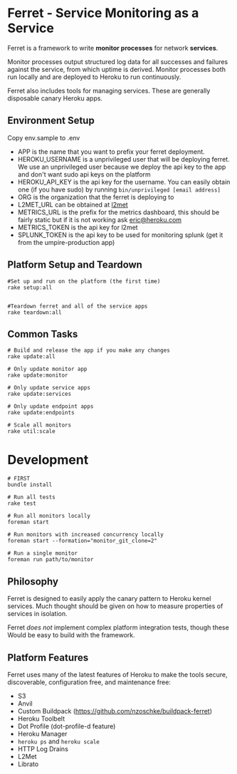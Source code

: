 # Ferret - Service Monitoring as a Service

Ferret is a framework to write **monitor processes** for network **services**.

Monitor processes output structured log data for all successes and failures
against the service, from which uptime is derived. Monitor processes both run
locally and are deployed to Heroku to run continuously.

Ferret also includes tools for managing services. These are generally disposable
canary Heroku apps.

## Environment Setup

Copy env.sample to .env

* APP is the name that you want to prefix your ferret deployment.
* HEROKU_USERNAME is a unprivileged user that will be deploying ferret. We use an unprivileged user because we deploy the api key to the app and don't want sudo api keys on the platform
* HEROKU_API_KEY is the api key for the username. You can easily obtain one (if you have sudo) by running ```bin/unprivileged [email address]``` 
* ORG is the organization that the ferret is deploying to
* L2MET_URL can be obtained at [l2met](https://www.l2met.net)
* METRICS_URL is the prefix for the metrics dashboard, this should be fairly static but if it is not working ask eric@heroku.com
* METRICS_TOKEN is the api key for l2met
* SPLUNK_TOKEN is the api key to be used for monitoring splunk (get it from the umpire-production app)




## Platform Setup and Teardown

```
#Set up and run on the platform (the first time)
rake setup:all


#Teardown ferret and all of the service apps
rake teardown:all
```

## Common Tasks
```
# Build and release the app if you make any changes
rake update:all

# Only update monitor app
rake update:monitor

# Only update service apps
rake update:services

# Only update endpoint apps
rake update:endpoints

# Scale all monitors
rake util:scale

```

# Development 

```
# FIRST
bundle install

# Run all tests
rake test

# Run all monitors locally
foreman start

# Run monitors with increased concurrency locally
foreman start --formation="monitor_git_clone=2"

# Run a single monitor
foreman run path/to/monitor

```

## Philosophy

Ferret is designed to easily apply the canary pattern to Heroku kernel services. Much thought should be given on how to measure properties of services in isolation.

Ferret *does not* implement complex platform integration tests, though these 
Would be easy to build with the framework.

## Platform Features

Ferret uses many of the latest features of Heroku to make the tools secure,
discoverable, configuration free, and maintenance free:

* S3
* Anvil
* Custom Buildpack (https://github.com/nzoschke/buildpack-ferret)
* Heroku Toolbelt
* Dot Profile (dot-profile-d feature)
* Heroku Manager
* `heroku ps` and `heroku scale`
* HTTP Log Drains
* L2Met
* Librato
